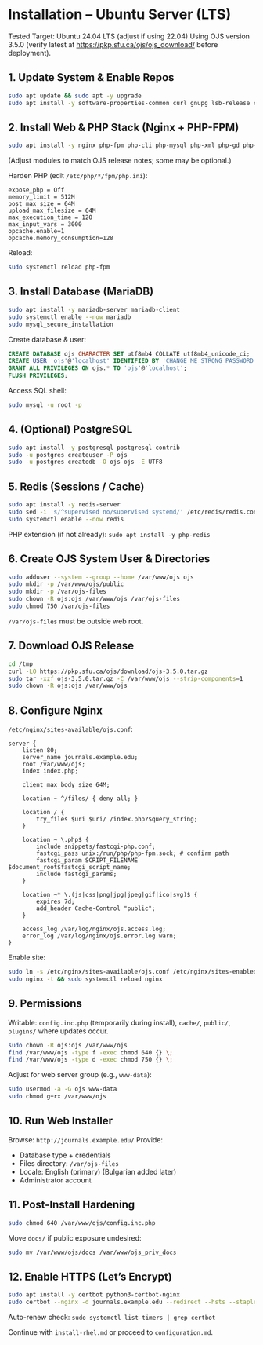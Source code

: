 # Installation – Ubuntu Server (LTS)

Tested Target: Ubuntu 24.04 LTS (adjust if using 22.04)
Using OJS version 3.5.0 (verify latest at https://pkp.sfu.ca/ojs/ojs_download/ before deployment).

## 1. Update System & Enable Repos
```bash
sudo apt update && sudo apt -y upgrade
sudo apt install -y software-properties-common curl gnupg lsb-release ca-certificates unzip zip tar
```

## 2. Install Web & PHP Stack (Nginx + PHP-FPM)
```bash
sudo apt install -y nginx php-fpm php-cli php-mysql php-xml php-gd php-curl php-mbstring php-zip php-intl php-ldap php-imagick php-xmlrpc php-soap php-json php-opcache php-bcmath php-gmp
```
(Adjust modules to match OJS release notes; some may be optional.)

Harden PHP (edit `/etc/php/*/fpm/php.ini`):
```
expose_php = Off
memory_limit = 512M
post_max_size = 64M
upload_max_filesize = 64M
max_execution_time = 120
max_input_vars = 3000
opcache.enable=1
opcache.memory_consumption=128
```
Reload:
```bash
sudo systemctl reload php-fpm
```

## 3. Install Database (MariaDB)
```bash
sudo apt install -y mariadb-server mariadb-client
sudo systemctl enable --now mariadb
sudo mysql_secure_installation
```
Create database & user:
```sql
CREATE DATABASE ojs CHARACTER SET utf8mb4 COLLATE utf8mb4_unicode_ci;
CREATE USER 'ojs'@'localhost' IDENTIFIED BY 'CHANGE_ME_STRONG_PASSWORD';
GRANT ALL PRIVILEGES ON ojs.* TO 'ojs'@'localhost';
FLUSH PRIVILEGES;
```
Access SQL shell:
```bash
sudo mysql -u root -p
```

## 4. (Optional) PostgreSQL
```bash
sudo apt install -y postgresql postgresql-contrib
sudo -u postgres createuser -P ojs
sudo -u postgres createdb -O ojs ojs -E UTF8
```

## 5. Redis (Sessions / Cache)
```bash
sudo apt install -y redis-server
sudo sed -i 's/^supervised no/supervised systemd/' /etc/redis/redis.conf
sudo systemctl enable --now redis
```
PHP extension (if not already): `sudo apt install -y php-redis`

## 6. Create OJS System User & Directories
```bash
sudo adduser --system --group --home /var/www/ojs ojs
sudo mkdir -p /var/www/ojs/public
sudo mkdir -p /var/ojs-files
sudo chown -R ojs:ojs /var/www/ojs /var/ojs-files
sudo chmod 750 /var/ojs-files
```
`/var/ojs-files` must be outside web root.

## 7. Download OJS Release
```bash
cd /tmp
curl -LO https://pkp.sfu.ca/ojs/download/ojs-3.5.0.tar.gz
sudo tar -xzf ojs-3.5.0.tar.gz -C /var/www/ojs --strip-components=1
sudo chown -R ojs:ojs /var/www/ojs
```

## 8. Configure Nginx
`/etc/nginx/sites-available/ojs.conf`:
```
server {
    listen 80;
    server_name journals.example.edu;
    root /var/www/ojs;
    index index.php;

    client_max_body_size 64M;

    location ~ ^/files/ { deny all; }

    location / {
        try_files $uri $uri/ /index.php?$query_string;
    }

    location ~ \.php$ {
        include snippets/fastcgi-php.conf;
        fastcgi_pass unix:/run/php/php-fpm.sock; # confirm path
        fastcgi_param SCRIPT_FILENAME $document_root$fastcgi_script_name;
        include fastcgi_params;
    }

    location ~* \.(js|css|png|jpg|jpeg|gif|ico|svg)$ {
        expires 7d;
        add_header Cache-Control "public";
    }

    access_log /var/log/nginx/ojs.access.log;
    error_log /var/log/nginx/ojs.error.log warn;
}
```
Enable site:
```bash
sudo ln -s /etc/nginx/sites-available/ojs.conf /etc/nginx/sites-enabled/
sudo nginx -t && sudo systemctl reload nginx
```

## 9. Permissions
Writable: `config.inc.php` (temporarily during install), `cache/`, `public/`, `plugins/` where updates occur.
```bash
sudo chown -R ojs:ojs /var/www/ojs
find /var/www/ojs -type f -exec chmod 640 {} \;
find /var/www/ojs -type d -exec chmod 750 {} \;
```
Adjust for web server group (e.g., `www-data`):
```bash
sudo usermod -a -G ojs www-data
sudo chmod g+rx /var/www/ojs
```

## 10. Run Web Installer
Browse: `http://journals.example.edu/`
Provide:
- Database type + credentials
- Files directory: `/var/ojs-files`
- Locale: English (primary) (Bulgarian added later)
- Administrator account

## 11. Post-Install Hardening
```bash
sudo chmod 640 /var/www/ojs/config.inc.php
```
Move `docs/` if public exposure undesired:
```bash
sudo mv /var/www/ojs/docs /var/www/ojs_priv_docs
```

## 12. Enable HTTPS (Let’s Encrypt)
```bash
sudo apt install -y certbot python3-certbot-nginx
sudo certbot --nginx -d journals.example.edu --redirect --hsts --staple-ocsp --email admin@example.edu --agree-tos --no-eff-email
```
Auto-renew check: `sudo systemctl list-timers | grep certbot`

Continue with `install-rhel.md` or proceed to `configuration.md`.
